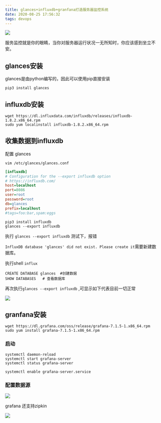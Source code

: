 ```yaml
---
title: glances+influxdb+granfana打造服务器监控系统
date: 2020-08-25 17:56:32
tags: devops
---
```


![](http://img.rc5j.cn/blog20200825175740.png)

服务监控就是你的眼睛，当你对服务器运行状况一无所知时，你应该感到坐立不安。

<!--more-->

## glances安装

glances是由python编写的，因此可以使用pip直接安装

```
pip3 install glances
```

## influxdb安装

```
wget https://dl.influxdata.com/influxdb/releases/influxdb-1.8.2.x86_64.rpm
sudo yum localinstall influxdb-1.8.2.x86_64.rpm
```

## 收集数据到influxdb

配置 glances

`vim /etc/glances/glances.conf`

```ini
[influxdb]
# Configuration for the --export influxdb option
# https://influxdb.com/
host=localhost
port=8086
user=root
password=root
db=glances
prefix=localhost
#tags=foo:bar,spam:eggs
```

```
pip3 install influxdb
glances --export influxdb
```
执行 `glances --export influxdb` 测试下，报错

`InfluxDB database 'glances' did not exist. Please create it`需要新建数据库。

执行shell `influx`

```
CREATE DATABASE glances  #创建数据
SHOW DATABASES   # 查看数据库
```
再次执行`glances --export influxdb` ,可显示如下代表目前一切正常

![](http://img.rc5j.cn/blog20200828161232.png)

## granfana安装

```
wget https://dl.grafana.com/oss/release/grafana-7.1.5-1.x86_64.rpm
sudo yum install grafana-7.1.5-1.x86_64.rpm
```
### 启动

```shell
systemctl daemon-reload
systemctl start grafana-server
systemctl status grafana-server

systemctl enable grafana-server.service
```

### 配置数据源

![](http://img.rc5j.cn/blog20200902134424.png)

grafana 还支持zipkin

![](http://img.rc5j.cn/blog20200902134452.png)


